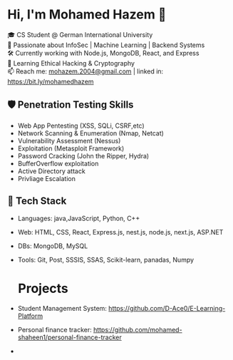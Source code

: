 # Hi, I'm Mohamed Hazem 👋

🎓 CS Student @ German International University  
🔐 Passionate about InfoSec | Machine Learning | Backend Systems  
🛠️ Currently working with Node.js, MongoDB, React, and Express  
🌱 Learning Ethical Hacking & Cryptography  
📫 Reach me: mohazem.2004@gmail.com | linked in: https://bit.ly/mohamedhazem

## 🛡️ Penetration Testing Skills
- Web App Pentesting (XSS, SQLi, CSRF,etc)
- Network Scanning & Enumeration (Nmap, Netcat)
- Vulnerability Assessment (Nessus)
- Exploitation (Metasploit Framework)
- Password Cracking (John the Ripper, Hydra)
- BufferOverflow exploitation
- Active Directory attack
- Privliage Escalation
## 🔧 Tech Stack
- Languages: java,JavaScript, Python, C++
- Web: HTML, CSS, React, Express.js, nest.js, node.js, next.js, ASP.NET 
- DBs: MongoDB, MySQL
- Tools: Git, Post, SSSIS, SSAS, Scikit-learn, panadas, Numpy

  # Projects
- Student Management System: https://github.com/D-Ace0/E-Learning-Platform
- Personal finance tracker: https://github.com/mohamed-shaheen1/personal-finance-tracker
- 
  


